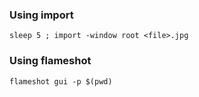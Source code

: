 ### Using import
```
sleep 5 ; import -window root <file>.jpg
```

### Using flameshot
```
flameshot gui -p $(pwd)
```

